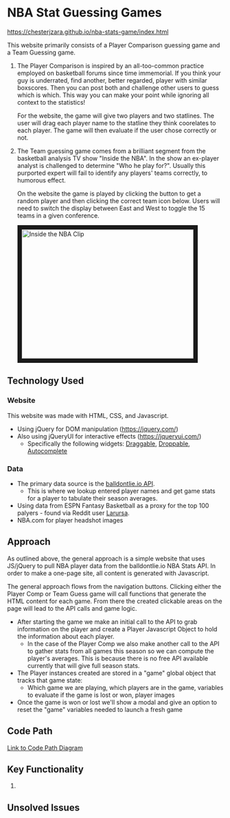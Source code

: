 # NBA Stat Guessing Games

https://chesterjzara.github.io/nba-stats-game/index.html

This website primarily consists of a Player Comparison guessing game and a Team Guessing game. 

1. The Player Comparison is inspired by an all-too-common practice employed on basketball forums since time immemorial. If you think your guy is underrated, find another, better regarded, player with similar boxscores. Then you can post both and challenge other users to guess which is which. This way you can make your point while ignoring all context to the statistics! 

   For the website, the game will give two players and two statlines. The user will drag each player name to the statline they think coorelates to each player. The game will then evaluate if the user chose correctly or not. 
2. The Team guessing game comes from a brilliant segment from the basketball analysis TV show "Inside the NBA". In the show an ex-player analyst is challenged to determine "Who he play for?". Usually this purported expert will fail to identify any players' teams correctly, to humorous effect.

   On the website the game is played by clicking the button to get a random player and then clicking the correct team icon below. Users will need to switch the display between East and West to toggle the 15 teams in a given conference.

   <a href="http://www.youtube.com/watch?feature=player_embedded&v=cBHPQ25J07E
" target="_blank"><img src="http://img.youtube.com/vi/cBHPQ25J07E/0.jpg" 
alt="Inside the NBA Clip" width="400" height="300" border="10" /></a>

## Technology Used

### Website
This website was made with HTML, CSS, and Javascript.
* Using jQuery for DOM manipulation (https://jquery.com/)
* Also using jQueryUI for interactive effects (https://jqueryui.com/)
  * Specifically the following widgets: [Draggable](https://jqueryui.com/draggable/), [Droppable](https://jqueryui.com/droppable/), [Autocomplete](https://jqueryui.com/autocomplete/)

### Data

* The primary data source is the [balldontlie.io API](balldontlie.io).
  * This is where we lookup entered player names and get game stats for a player to tabulate their season averages.
* Using data from ESPN Fantasy Basketball as a proxy for the top 100 palyers - found via Reddit user [Larursa](https://www.reddit.com/r/fantasybball/comments/9in504/heres_a_spreadsheet_of_espns_projected_stats_and/). 
* NBA.com for player headshot images

## Approach

As outlined above, the general approach is a simple website that uses JS/jQuery to pull NBA player data from the balldontlie.io NBA Stats API. In order to make a one-page site, all content is generated with Javascript.

The general approach flows from the navigation buttons. Clicking either the Player Comp or Team Guess game will call functions that generate the HTML content for each game. From there the created clickable areas on the page will lead to the API calls and game logic.
  * After starting the game we make an initial call to the API to grab information on the player and create a Player Javascript Object to hold the information about each player.
    * In the case of the Player Comp we also make another call to the API to gather stats from all games this season so we can compute the player's averages. This is because there is no free API available currently that will give full season stats.
  * The Player instances created are stored in a "game" global object that tracks that game state:
    * Which game we are playing, which players are in the game, variables to evaluate if the game is lost or won, player images
  * Once the game is won or lost we'll show a modal and give an option to reset the "game" variables needed to launch a fresh game

## Code Path

[Link to Code Path Diagram](https://docs.google.com/presentation/d/1nlp0zW-yGjsSI5BqZHMwPQAUvTLpzgBSfxVpxEza0ZE/edit?usp=sharing)

## Key Functionality

1. 


## Unsolved Issues
